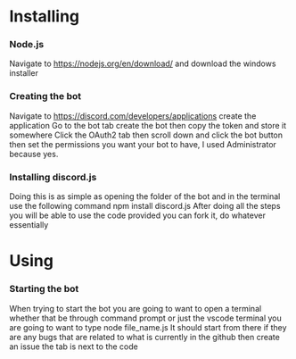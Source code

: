 # Installing
### Node.js
Navigate to https://nodejs.org/en/download/ and download the windows installer

### Creating the bot
Navigate to https://discord.com/developers/applications create the application
Go to the bot tab create the bot then copy the token and store it somewhere
Click the OAuth2 tab then scroll down and click the bot button then set the permissions you want your bot to have, I used Administrator because yes.

### Installing discord.js
Doing this is as simple as opening the folder of the bot and in the terminal use the following command npm install discord.js
After doing all the steps you will be able to use the code provided you can fork it, do whatever essentially

# Using
### Starting the bot
When trying to start the bot you are going to want to open a terminal whether that be through command prompt or just the vscode terminal you are going to want to type node file_name.js
It should start from there if they are any bugs that are related to what is currently in the github then create an issue the tab is next to the code